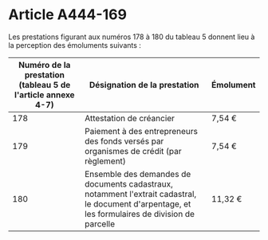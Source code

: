 # Article A444-169

Les prestations figurant aux numéros 178 à 180 du tableau 5 donnent lieu à la perception des émoluments suivants :

|  Numéro de la prestation (tableau 5 de l'article annexe 4-7) |  Désignation de la prestation |  Émolument |
| --- | --- | --- |
|  178 |  Attestation de créancier |  7,54 € |
|  179 |  Paiement à des entrepreneurs des fonds versés par organismes de crédit (par règlement) |  7,54 € |
|  180 |  Ensemble des demandes de documents cadastraux, notamment l'extrait cadastral, le document d'arpentage, et les formulaires de division de parcelle |  11,32 € |
